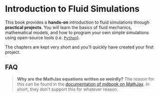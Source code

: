 # Introduction to Fluid Simulations

This book provides a **hands-on** introduction to fluid simulations through **practical projects**. You will learn the basics of fluid mechanics, mathematical models, and how to program your own simple simulations using open-source tools (i.e. [`Python`](https://www.python.org/)).

The chapters are kept very short and you'll quickly have created your first project.

## FAQ
>**Why are the MathJax equations written so weirdly?** The reason for this can be found in the [documentation of mdbook on MathJax](https://rust-lang.github.io/mdBook/format/mathjax.html). In short, they don't support this for whatever reason.

